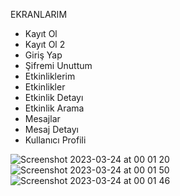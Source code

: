 EKRANLARIM
- Kayıt Ol
- Kayıt Ol 2
- Giriş Yap
- Şifremi Unuttum
- Etkinliklerim
- Etkinlikler
- Etkinlik Detayı
- Etkinlik Arama
- Mesajlar
- Mesaj Detayı
- Kullanıcı Profili

![Screenshot 2023-03-24 at 00 01 20](https://user-images.githubusercontent.com/73075252/227359719-5b86a51e-1243-481d-9c59-b285d49fd444.png)
![Screenshot 2023-03-24 at 00 01 50](https://user-images.githubusercontent.com/73075252/227359931-b51a9de2-66be-498f-bce3-c9a72d551e1c.png)
![Screenshot 2023-03-24 at 00 01 46](https://user-images.githubusercontent.com/73075252/227359936-81a11f43-007c-4d72-988f-942ba52bd6ed.png)
